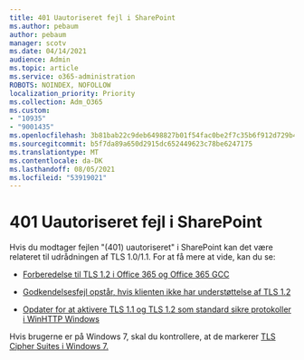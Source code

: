 ```yaml
---
title: 401 Uautoriseret fejl i SharePoint
ms.author: pebaum
author: pebaum
manager: scotv
ms.date: 04/14/2021
audience: Admin
ms.topic: article
ms.service: o365-administration
ROBOTS: NOINDEX, NOFOLLOW
localization_priority: Priority
ms.collection: Adm_O365
ms.custom:
- "10935"
- "9001435"
ms.openlocfilehash: 3b81bab22c9deb6498827b01f54fac0be2f7c35b6f912d729b44ddc4f45598cd
ms.sourcegitcommit: b5f7da89a650d2915dc652449623c78be6247175
ms.translationtype: MT
ms.contentlocale: da-DK
ms.lasthandoff: 08/05/2021
ms.locfileid: "53919021"
---
```

# <a name="401-unauthorized-error-in-sharepoint"></a>401 Uautoriseret fejl i SharePoint

Hvis du modtager fejlen "(401) uautoriseret" i SharePoint kan det være relateret til udrådningen af TLS 1.0/1.1. For at få mere at vide, kan du se:

- [Forberedelse til TLS 1.2 i Office 365 og Office 365 GCC](/microsoft-365/compliance/prepare-tls-1.2-in-office-365)

- [Godkendelsesfejl opstår, hvis klienten ikke har understøttelse af TLS 1.2](/sharepoint/troubleshoot/administration/authentication-errors-tls12-support)

- [Opdater for at aktivere TLS 1.1 og TLS 1.2 som standard sikre protokoller i WinHTTP Windows](https://support.microsoft.com/topic/update-to-enable-tls-1-1-and-tls-1-2-as-default-secure-protocols-in-winhttp-in-windows-c4bd73d2-31d7-761e-0178-11268bb10392)

Hvis brugerne er på Windows 7, skal du kontrollere, at de markerer [TLS Cipher Suites i Windows 7.](/windows/win32/secauthn/tls-cipher-suites-in-windows-7)
